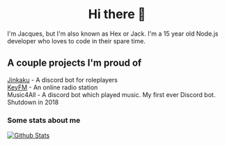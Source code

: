 <h1 align="center">Hi there 👋</h1>

I'm Jacques, but I'm also known as Hex or Jack. I'm a 15 year old Node.js developer who loves to code in their spare time.

## A couple projects I'm proud of
[Jinkaku](https://top.gg/bot/706271163168587848) - A discord bot for roleplayers<br>
[KeyFM](https://keyfm.net) - An online radio station<br>
Music4All - A discord bot which played music. My first ever Discord bot. Shutdown in 2018

### Some stats about me
[![Github Stats](https://github-readme-stats.vercel.app/api?username=HexDevv)](https://keyfm.net)


<!--
**HexDevv/HexDevv** is a ✨ _special_ ✨ repository because its `README.md` (this file) appears on your GitHub profile.

Here are some ideas to get you started:

- 🔭 I’m currently working on ...
- 🌱 I’m currently learning ...
- 👯 I’m looking to collaborate on ...
- 🤔 I’m looking for help with ...
- 💬 Ask me about ...
- 📫 How to reach me: ...
- 😄 Pronouns: ...
- ⚡ Fun fact: ...
-->

